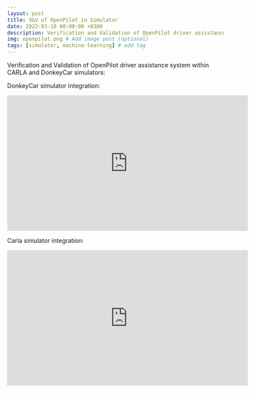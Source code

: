 ```yaml
---
layout: post
title: V&V of OpenPilot in Simulator
date: 2022-03-10 00:00:00 +0300
description: Verification and Validation of OpenPilot driver assistance system inside Carla and DonkeyCar simulator
img: openpilot.png # Add image post (optional)
tags: [simulator, machine-learning] # add tag
---
```


Verification and Validation of OpenPilot driver assistance system within CARLA and DonkeyCar simulators:

DonkeyCar simulator integration:
<iframe width="560" height="315" src="https://www.youtube.com/embed/3g5uRfs2hxg" title="YouTube video player" frameborder="0" allow="accelerometer; autoplay; clipboard-write; encrypted-media; gyroscope; picture-in-picture" allowfullscreen></iframe>

Carla simulator integration:
<iframe width="560" height="315" src="https://www.youtube.com/embed/3g5uRfs2hxg" title="YouTube video player" frameborder="0" allow="accelerometer; autoplay; clipboard-write; encrypted-media; gyroscope; picture-in-picture" allowfullscreen></iframe>




